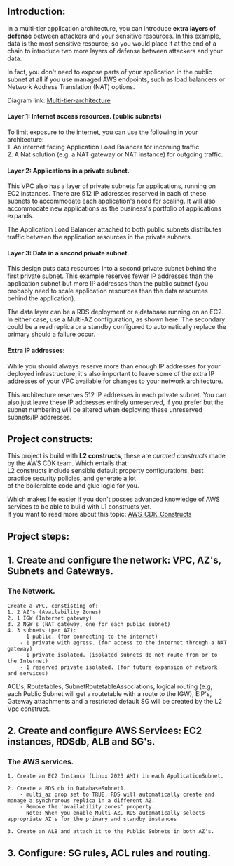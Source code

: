## Introduction:

In a multi-tier application architecture, you can introduce **extra layers of defense** between attackers and your sensitive resources. In this example, data is the most sensitive resource, so you would place it at the end of a chain to introduce two more layers of defense between attackers and your data.

In fact, you don't need to expose parts of your application in the public subnet at all if you use managed AWS endpoints, such as load balancers or Network Address Translation (NAT) options.  

Diagram link: [Multi-tier-architecture](../includes/project_diagram/multi-tier_architecture.png)  

#### Layer 1: Internet access resources. (public subnets)   
To limit exposure to the internet, you can use the following in your architecture:  
    1. An internet facing Application Load Balancer for incoming traffic.  
    2. A Nat solution (e.g. a NAT gateway or NAT instance) for outgoing traffic.  

#### Layer 2: Applications in a private subnet.    
This VPC also has a layer of private subnets for applications, running on EC2 instances. There are 512 IP addresses reserved in   each of these subnets to accommodate each application's need for scaling. It will also accommodate new applications as the   business's portfolio of applications expands.  

The Application Load Balancer attached to both public subnets distributes traffic between the application resources in the private subnets.  

#### Layer 3: Data in a second private subnet.  
This design puts data resources into a second private subnet behind the first private subnet. This example reserves fewer IP addresses than the application subnet but more IP addresses than the public subnet (you probably need to scale application resources than the data resources behind the application). 

The data layer can be a RDS deployment or a database running on an EC2. In either case, use a Multi-AZ configuration, as shown here. The secondary could be a read replica or a standby configured to automatically replace the primary should a failure occur. 

#### Extra IP addresses:
While you should always reserve more than enough IP addresses for your deployed infrastructure, it's also important to leave some of the extra IP addresses of your VPC available for changes to your network architecture. 

This architecture reserves 512 IP addresses in each private subnet. You can also just leave these IP addresses entirely unreserved, if you prefer but the subnet numbering will be altered when deploying these unreserved subnets/IP addresses.  

## Project constructs:

This project is build with **L2 constructs**, these are _curated constructs_ made by the AWS CDK team. Which entails that:  
L2 constructs include sensible default property configurations, best practice security policies, and generate a lot   
of the boilerplate code and glue logic for you.  

Which makes life easier if you don't posses advanced knowledge of AWS services to be able to build with L1 constructs yet.  
If you want to read more about this topic:  [AWS_CDK_Constructs](https://docs.aws.amazon.com/cdk/v2/guide/constructs.html)   

## Project steps:    

## 1. Create and configure the network: VPC, AZ's, Subnets and Gateways.   

### The Network.

    Create a VPC, constisting of:  
    1. 2 AZ's (Availability Zones)  
    2. 1 IGW (Internet gateway)
    3. 2 NGW's (NAT gateway, one for each public subnet)   
    4. 3 subnets (per AZ):    
        - 1 public. (for connecting to the internet)  
        - 1 private with egress. (for access to the internet through a NAT gateway)  
        - 1 private isolated. (isolated subnets do not route from or to the Internet)  
        - 1 reserved private isolated. (for future expansion of network and services)  

ACL's, Routetables, SubnetRoutetableAssociations, logical routing (e.g, each Public Subnet will get a routetable with a route to the IGW), EIP's, Gateway attachments and a restricted default SG will be created by the L2 Vpc construct.   

## 2. Create and configure AWS Services: EC2 instances, RDSdb, ALB and SG's.  

### The AWS services.
 
    1. Create an EC2 Instance (Linux 2023 AMI) in each ApplicationSubnet.  

    2. Create a RDS db in DatabaseSubnet1.  
        - multi_az prop set to TRUE, RDS will automatically create and manage a synchronous replica in a different AZ.  
        - Remove the 'availability zones' property.
          Note: When you enable Multi-AZ, RDS automatically selects appropriate AZ's for the primary and standby instances  

    3. Create an ALB and attach it to the Public Subnets in both AZ's.  

## 3. Configure: SG rules, ACL rules and routing.

